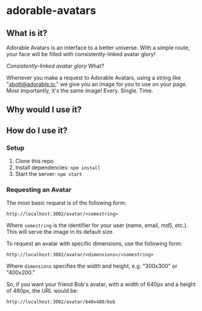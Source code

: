 # adorable-avatars

## What is it?

Adorable Avatars is an interface to a better universe. With a simple route,
your face will be filled with consistently-linked avatar glory!

_Consistently-linked avatar glory_ What?

Whenever you make a request to Adorable Avatars, using a string like
"abott@adorable.io," we give you an image for you to use on your page. Most
importantly, it's the same image! Every. Single. Time.

## Why would I use it?

## How do I use it?

### Setup

1. Clone this repo
2. Install dependencies: `npm install`
3. Start the server: `npm start`

### Requesting an Avatar

The most basic request is of the following form:

    http://localhost:3002/avatar/<somestring>

Where `somestring` is the identifier for your user (name, email, md5, etc.).
This will serve the image in its default size.

To request an avatar with specific dimensions, use the following form:

    http://localhost:3002/avatar/<dimensions>/<somestring>

Where `dimensions` specifies the width and height, e.g. "300x300" or "400x200."

So, if you want your friend Bob's avatar, with a width of 640px and a height of
480px, the URL would be:

    http://localhost:3002/avatar/640x480/bob
